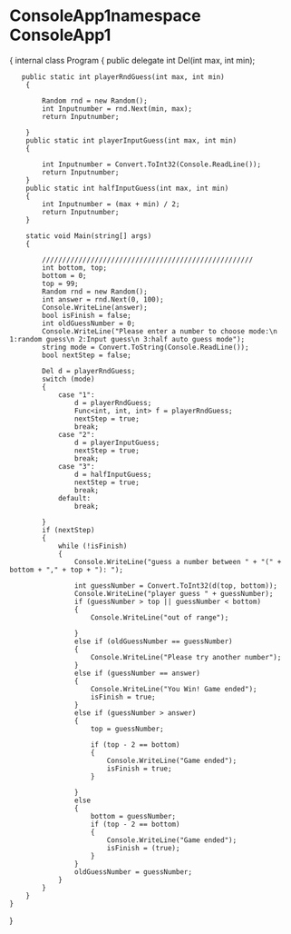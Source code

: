 # ConsoleApp1namespace ConsoleApp1
{
    internal class Program
    {
       public delegate int Del(int max, int min);
   
       public static int playerRndGuess(int max, int min)
        {

            Random rnd = new Random();
            int Inputnumber = rnd.Next(min, max);
            return Inputnumber;

        }
        public static int playerInputGuess(int max, int min)
        {

            int Inputnumber = Convert.ToInt32(Console.ReadLine());
            return Inputnumber;
        }
        public static int halfInputGuess(int max, int min)
        {
            int Inputnumber = (max + min) / 2;
            return Inputnumber;
        }
      
        static void Main(string[] args)
        {

            ////////////////////////////////////////////////////
            int bottom, top;
            bottom = 0;
            top = 99;
            Random rnd = new Random();
            int answer = rnd.Next(0, 100);
            Console.WriteLine(answer);
            bool isFinish = false;
            int oldGuessNumber = 0;
            Console.WriteLine("Please enter a number to choose mode:\n 1:random guess\n 2:Input guess\n 3:half auto guess mode");
            string mode = Convert.ToString(Console.ReadLine());
            bool nextStep = false;

            Del d = playerRndGuess;
            switch (mode)
            {
                case "1":
                    d = playerRndGuess;
                    Func<int, int, int> f = playerRndGuess;
                    nextStep = true;
                    break;
                case "2":
                    d = playerInputGuess;
                    nextStep = true;
                    break;
                case "3":
                    d = halfInputGuess;
                    nextStep = true;
                    break;
                default:
                    break;

            }
            if (nextStep)
            {
                while (!isFinish)
                {
                    Console.WriteLine("guess a number between " + "(" + bottom + "," + top + "): ");
                   
                    int guessNumber = Convert.ToInt32(d(top, bottom));
                    Console.WriteLine("player guess " + guessNumber);
                    if (guessNumber > top || guessNumber < bottom)
                    {
                        Console.WriteLine("out of range");

                    }
                    else if (oldGuessNumber == guessNumber)
                    {
                        Console.WriteLine("Please try another number");
                    }
                    else if (guessNumber == answer)
                    {
                        Console.WriteLine("You Win! Game ended");
                        isFinish = true;
                    }
                    else if (guessNumber > answer)
                    {
                        top = guessNumber;

                        if (top - 2 == bottom)
                        {
                            Console.WriteLine("Game ended");
                            isFinish = true;
                        }

                    }
                    else
                    {
                        bottom = guessNumber;
                        if (top - 2 == bottom)
                        {
                            Console.WriteLine("Game ended");
                            isFinish = (true);
                        }
                    }
                    oldGuessNumber = guessNumber;
                }
            }
        }
    }

}
